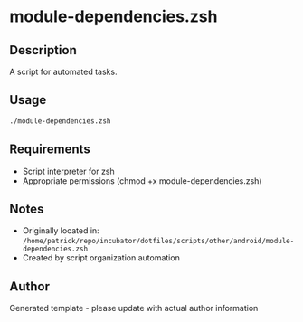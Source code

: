 # module-dependencies.zsh

## Description
A script for automated tasks.

## Usage
```zsh
./module-dependencies.zsh
```

## Requirements
- Script interpreter for zsh
- Appropriate permissions (chmod +x module-dependencies.zsh)

## Notes
- Originally located in: `/home/patrick/repo/incubator/dotfiles/scripts/other/android/module-dependencies.zsh`
- Created by script organization automation

## Author
Generated template - please update with actual author information

